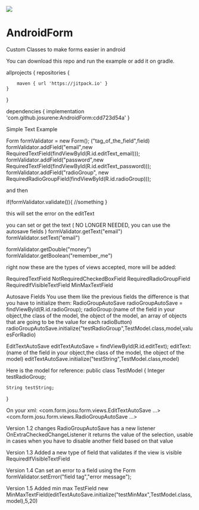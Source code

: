[![](https://jitpack.io/v/josurene/AndroidForm.svg)](https://jitpack.io/#josurene/AndroidForm)


# AndroidForm
Custom Classes to make forms easier in android

You can download this repo and run the example or add it on gradle.

allprojects {
    repositories {
        
        maven { url 'https://jitpack.io' }
    }
}

dependencies {
	        implementation 'com.github.josurene:AndroidForm:cdd723d54a'
}


Simple Text Example

Form formValidator = new Form();
("tag_of_the_field",field)
formValidator.addField("email",new RequiredTextField(findViewById(R.id.editText_email)));
formValidator.addField("password",new RequiredTextField(findViewById(R.id.editText_password)));
formValidator.addField("radioGroup", new RequiredRadioGroupField(findViewById(R.id.radioGroup)));

and then

if(formValidator.validate()){
//something
}

this will set the error on the editText

you can set or get the text ( NO LONGER NEEDED, you can use the autosave fields )
formValidator.getText("email")
formValidator.setText("email")

formValidator.getDouble("money")
formValidator.getBoolean("remember_me")

right now these are the types of views accepted, more will be added:

RequiredTextField
NotRequiredCheckedBoxField
RequiredRadioGroupField
RequiredIfVisibleTextField
MinMaxTextField

Autosave Fields
You use them like the previous fields
the difference is that you have to initialize them:
RadioGroupAutoSave radioGroupAutoSave = findViewById(R.id.radioGroup);
radioGroup:(name of the field in your object,the class of the model, the object of the model, an array of objects that are going to be the value for each radioButton)
radioGroupAutoSave.initialize("testRadioGroup",TestModel.class,model,valuesForRadio)

EditTextAutoSave editTextAutoSave = findViewById(R.id.editText);
editText:(name of the field in your object,the class of the model, the object of the model)
editTextAutoSave.initialize("testString",TestModel.class,model)

Here is the model for reference:
public class TestModel {
    Integer testRadioGroup;

    String testString;
}


On your xml:
<com.form.josu.form.views.EditTextAutoSave
...>
<com.form.josu.form.views.RadioGroupAutoSave
...>


Version 1.2 changes
RadioGroupAutoSave has a new listener
OnExtraCheckedChangeListener
it returns the value of the selection, usable in cases when you have to disable another field based on that value

Version 1.3
Added a new type of field that validates if the view is visible
RequiredIfVisibleTextField

Version 1.4
Can set an error to a field using the Form
formValidator.setError("field tag","error message");

Version 1.5
Added min max TestField
new MinMaxTextField(editTextAutoSave.initialize("testMinMax",TestModel.class,model),5,20)
